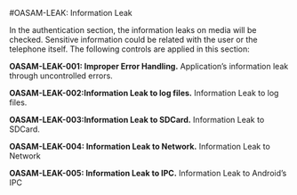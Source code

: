 
#OASAM-LEAK: Information Leak

In the authentication section, the information leaks on media will be checked. Sensitive information could be related with the user or the telephone itself.
The following controls are applied in this section:

**OASAM-LEAK-001: Improper Error Handling.** Application’s information leak through uncontrolled errors.

**OASAM-LEAK-002:Information Leak to log files.** Information Leak to log files.

**OASAM-LEAK-003:Information Leak to SDCard.** Information Leak to SDCard.

**OASAM-LEAK-004: Information Leak to Network.** Information Leak to Network

**OASAM-LEAK-005: Information Leak to IPC.** Information Leak to Android’s IPC

